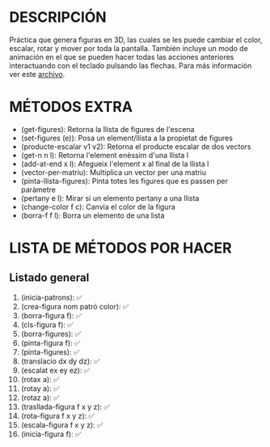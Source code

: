 # DESCRIPCIÓN

Práctica que genera figuras en 3D, las cuales se les puede cambiar el color, escalar, rotar y mover por toda la pantalla. También incluye un modo de animación en el que se pueden hacer todas las acciones anteriores interactuando con el teclado pulsando las flechas. Para más información ver este [archivo](https://github.com/PlatanosVerdes/Lisp3D/blob/main/Proposta%20Pr%C3%A0ctica%20LISP%202021-22.pdf).

# MÉTODOS EXTRA

- (get-figures):                Retorna la llista de figures de l'escena
- (set-figures (e)):            Posa un element/llista a la propietat de figures 
- (producte-escalar v1 v2):     Retorna el producte escalar de dos vectors
- (get-n n l):                  Retorna l'element enèssim d'una llista l
- (add-at-end x l):             Afegueix l'element x al final de la llista l
- (vector-per-matriu):          Multiplica un vector per una matriu
- (pinta-llista-figures):       Pinta totes les figures que es passen per paràmetre
- (pertany e l):                Mirar si un elemento pertany a una llista
- (change-color f c):           Canvia el color de la figura
- (borra-f f l):                Borra un elemento de una lista


# LISTA DE MÉTODOS POR HACER

## Listado general
1. (inicia-patrons):                ✅
2. (crea-figura nom patró color):   ✅ 
3. (borra-figura f):                ✅ 
4. (cls-figura f):                  ✅
5. (borra-figures):                 ✅
6. (pinta-figura f):                ✅
7. (pinta-figures):                 ✅
8. (translacio dx dy dz):           ✅
9. (escalat ex ey ez):              ✅
10. (rotax a):                      ✅
11. (rotay a):                      ✅
12. (rotaz a):                      ✅
13. (trasllada-figura f x y z):     ✅
14. (rota-figura f x y z):          ✅
15. (escala-figura f x y z):        ✅
16. (inicia-figura f):              ✅
